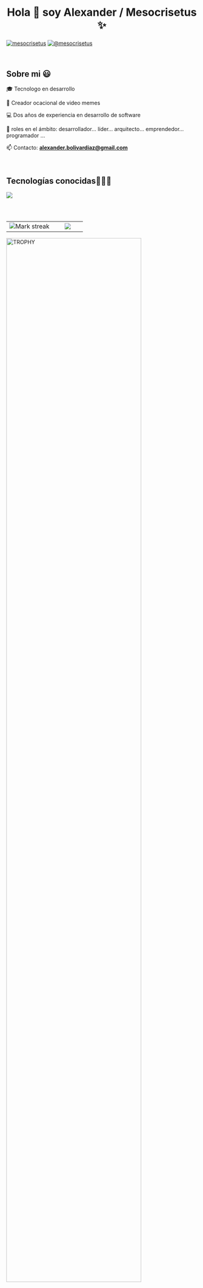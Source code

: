 <h1 align="center">Hola 👋  soy Alexander / Mesocrisetus ✨ </h1> 

<p align="left">

<a href="https://www.linkedin.com/in/alexander-bolivar-19381a131/" target="blank"><img align="center" src="https://img.shields.io/badge/LinkedIn-0077B5?style=for-the-badge&logo=linkedin&logoColor=white" alt="mesocrisetus"/></a>
<a href = "mailto:alexander.bolivardiaz@gmail.com" target="blank"><img align="center" src="https://img.shields.io/badge/Gmail-D14836?style=for-the-badge&logo=gmail&logoColor=white" alt="@mesocrisetus"  /></a>
  </p>
<br>
<h2>Sobre mi 😃</h2>
<!--Intro start-->

<p align="left">
🎓 Tecnologo en desarrollo

🎥 Creador ocacional de video memes

💻 Dos años de experiencia en desarrollo de software

📝 roles en el ámbito: desarrollador... líder... arquitecto... emprendedor... programador ... 

📫 Contacto: **alexander.bolivardiaz@gmail.com**
<!--Intro end-->
  </p>
<br>

<h2 >Tecnologías conocidas👨🏻‍💻</h2>
<!--tech stack icons-->
<p align="left">
  <a href="https://skillicons.dev">
    <img src="https://skillicons.dev/icons?i=androidstudio,java,flutter,py,css,html,js,mysql,sqlite,git,github,docker,postman,eclipse,vscode,bash,linux,ai,ps&perline=12" />
  </a>
</p>
<br>

<!--- stats & Trophy (start) -->
<p align="center">
  <!--- stats (start) -->
<table align="left">
<tr border="none">
<td width="60%" align="center">

<!--  <img  align="center"  src="https://github-readme-stats.vercel.app/api?username=unsimpledev&theme=dark&show_icons=true&count_private=true" />
  <br></br> -->
  <img  title="🔥 Get streak stats for your profile at git.io/streak-stats" alt="Mark streak" src="https://github-readme-streak-stats.herokuapp.com/?user=mesocrisetus&theme=dark&hide_border=false" /> 
</td>

<td width="40%" align="center">

  <img  align="center"  src="https://github-readme-stats.anuraghazra1.vercel.app/api/top-langs/?username=mesocrisetus&theme=dark&hide_border=false&no-bg=true&no-frame=true&langs_count=10"/>

  </td>
</tr>
</table>
<!--- stats (end) -->

<!--- trophy (start) -->
<div align=left>
  <a href="https://github.com/ryo-ma/github-profile-trophy" title="Go to Source">
      <img align="center" width=84% src="https://github-profile-trophy.vercel.app/?username=mesocrisetus&theme=radical&row=1&column=7&margin-h=15&margin-w=5&no-bg=true" alt="TROPHY" />
    </a>
</div>
<!--- trophy (start) -->


</p>        
<!--- stats (end) -->
